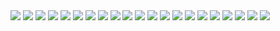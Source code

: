 <img src="../Reports/Lab2/Lab2Report-01.png"/>
<img src="../Reports/Lab2/Lab2Report-02.png"/>
<img src="../Reports/Lab2/Lab2Report-03.png"/>
<img src="../Reports/Lab2/Lab2Report-04.png"/>
<img src="../Reports/Lab2/Lab2Report-05.png"/>
<img src="../Reports/Lab2/Lab2Report-06.png"/>
<img src="../Reports/Lab2/Lab2Report-07.png"/>
<img src="../Reports/Lab2/Lab2Report-08.png"/>
<img src="../Reports/Lab2/Lab2Report-09.png"/>
<img src="../Reports/Lab2/Lab2Report-10.png"/>
<img src="../Reports/Lab2/Lab2Report-11.png"/>
<img src="../Reports/Lab2/Lab2Report-12.png"/>
<img src="../Reports/Lab2/Lab2Report-13.png"/>
<img src="../Reports/Lab2/Lab2Report-14.png"/>
<img src="../Reports/Lab2/Lab2Report-15.png"/>
<img src="../Reports/Lab2/Lab2Report-16.png"/>
<img src="../Reports/Lab2/Lab2Report-17.png"/>
<img src="../Reports/Lab2/Lab2Report-18.png"/>
<img src="../Reports/Lab2/Lab2Report-19.png"/>
<img src="../Reports/Lab2/Lab2Report-20.png"/>
<img src="../Reports/Lab2/Lab2Report-21.png"/>
